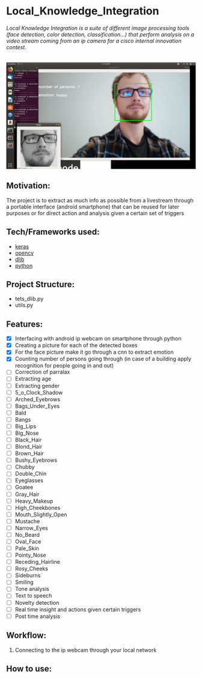 # Local_Knowledge_Integration

###### Local Knowledge Integration is a suite of different image processing tools (face detection, color detection, classification...) that perform analysis on a video stream coming from an ip camera for a cisco internal innovation contest.
![alt text](https://raw.githubusercontent.com/elBichon/Local_Knowledge_Integration/master/test.png)
## Motivation: 
The project is to extract as much info as possible from a livestream through a portable interface (android smartphone) that can be reused for later purposes or for direct action and analysis given a certain set of triggers
## Tech/Frameworks used:
- [keras](https://keras.io/)
- [opencv](https://opencv.org/)
- [dlib](http://dlib.net/)
- [python](https://github.com/opencv/opencv/tree/master/data/haarcascades)

## Project Structure:
- tets_dlib.py
- utils.py

## Features:
- [x] Interfacing with android ip webcam on smartphone through python
- [x] Creating a picture for each of the detected boxes
- [x] For the face picture make it go through a cnn to extract emotion
- [x] Counting number of persons going through (in case of a building apply recognition for people going in and out)
- [ ] Correction of parralax
- [ ] Extracting age
- [ ] Extracting gender
- [ ] 5_o_Clock_Shadow
- [ ] Arched_Eyebrows 
- [ ] Bags_Under_Eyes
- [ ] Bald
- [ ] Bangs 
- [ ] Big_Lips 
- [ ] Big_Nose 
- [ ] Black_Hair 
- [ ] Blond_Hair
- [ ] Brown_Hair 
- [ ] Bushy_Eyebrows 
- [ ] Chubby
- [ ] Double_Chin  
- [ ] Eyeglasses 
- [ ] Goatee
- [ ] Gray_Hair 
- [ ] Heavy_Makeup 
- [ ] High_Cheekbones
- [ ] Mouth_Slightly_Open 
- [ ] Mustache
- [ ] Narrow_Eyes 
- [ ] No_Beard    
- [ ] Oval_Face 
- [ ] Pale_Skin 
- [ ] Pointy_Nose 
- [ ] Receding_Hairline
- [ ] Rosy_Cheeks
- [ ] Sideburns
- [ ] Smiling
- [ ] Tone analysis
- [ ] Text to speech
- [ ] Novelty detection
- [ ] Real time insight and actions given certain triggers
- [ ] Post time analysis

## Workflow:
1. Connecting to the ip webcam through your local network

## How to use:


